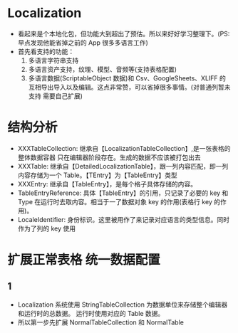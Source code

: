 # Localization

- 看起来是个本地化包，但功能大到超出了预估。所以来好好学习整理下。(PS: 早点发现他能省掉之前的 App 很多多语言工作)
- 首先看支持的功能：
  1. 多语言字符串支持
  2. 多语言资产支持，纹理、模型、音频等(支持表格配置)
  3. 多语言数据(ScriptableObject 数据)和 Csv、GoogleSheets、XLIFF 的互相导出导入以及编辑。这点非常赞，可以省掉很多事情。(对普通列暂未支持 需要自己扩展)

# 结构分析

- XXXTableCollection: 继承自【LocalizationTableCollection】,是一张表格的整体数据容器 只在编辑器阶段存在。生成的数据不应该被打包出去
- XXXTable: 继承自【DetailedLocalizationTable<TEntry>】，跟一列内容匹配，即一列内容存储为一个 Table。【TEntry】为【TableEntry】类型
- XXXEntry: 继承自【TableEntry】，是每个格子具体存储的内容。
- TableEntryReference: 具体【TableEntry】的引用，只记录了必要的 key 和 Type 在运行时去取内容。相当于一了数据对象 key 的作用(表格行 key 的作用)。
- LocaleIdentifier: 身份标识。这里被用作了来记录对应语言的类型信息。同时作为了列的 key 使用

# 扩展正常表格 统一数据配置

## 1

- Localization 系统使用 StringTableCollection 为数据单位来存储整个编辑器和运行时的总数据。 运行时使用对应的 Table 数据。
- 所以第一步先扩展 NormalTableCollection 和 NormalTable
